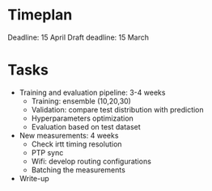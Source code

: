 # Timeplan

Deadline: 15 April
Draft deadline: 15 March

# Tasks

- Training and evaluation pipeline: 3-4 weeks
  - Training: ensemble (10,20,30)
  - Validation: compare test distribution with prediction
  - Hyperparameters optimization
  - Evaluation based on test dataset
- New measurements: 4 weeks
  - Check irtt timing resolution 
  - PTP sync
  - Wifi: develop routing configurations
  - Batching the measurements
- Write-up
